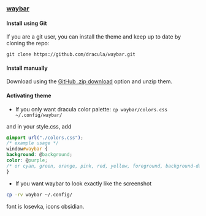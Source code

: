 ### [waybar](https://github.com/Alexays/Waybar)

#### Install using Git

If you are a git user, you can install the theme and keep up to date by cloning the repo:

    git clone https://github.com/dracula/waybar.git

#### Install manually

Download using the [GitHub .zip download](https://github.com/dracula/waybar/archive/master.zip) option and unzip them.

#### Activating theme

- If you only want dracula color palette: `cp waybar/colors.css ~/.config/waybar/`

and in your style.css, add
```css
@import url("./colors.css");
/* example usage */
window#waybar {
background: @background;
color: @purple;
/* or cyan, green, orange, pink, red, yellow, foreground, background-darker etc. */
}
```

- If you want waybar to look exactly like the screenshot

```bash
cp -rv waybar ~/.config/
```

font is Iosevka, icons obsidian.

